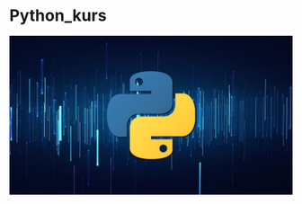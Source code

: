 # Python_kurs
![Alt-Python 3](https://github.com/DizZzelll/Python_kurs/blob/main/python_Wi1cMLB.jpg "Kurs")
